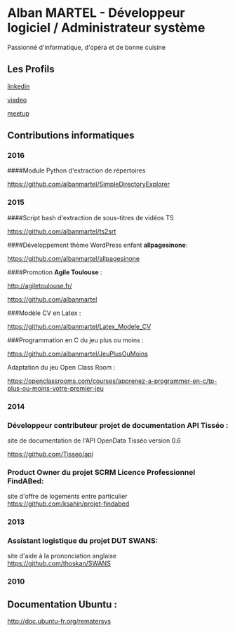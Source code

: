 # Alban MARTEL - Développeur logiciel / Administrateur système 

Passionné d'informatique, d'opéra et de bonne cuisine

## Les Profils

[linkedin](https://www.linkedin.com/profile/view?id=337386009) 

[viadeo](http://www.viadeo.com/profile/002xu693plmdnej)

[meetup](http://www.meetup.com/fr/members/172017332/)

## Contributions informatiques

### 2016

####Module Python d'extraction de répertoires

https://github.com/albanmartel/SimpleDirectoryExplorer

### 2015

####Script bash d'extraction de sous-titres de vidéos TS

https://github.com/albanmartel/ts2srt

####Développement thème WordPress enfant **allpagesinone**: 

https://github.com/albanmartel/allpagesinone


####Promotion **Agile Toulouse** : 

http://agiletoulouse.fr/

https://github.com/albanmartel

###Modèle CV en Latex :

https://github.com/albanmartel/Latex_Modele_CV

###Programmation en C du jeu plus ou moins : 

https://github.com/albanmartel/JeuPlusOuMoins

Adaptation du jeu Open Class Room :

https://openclassrooms.com/courses/apprenez-a-programmer-en-c/tp-plus-ou-moins-votre-premier-jeu


### 2014

### Développeur contributeur projet de documentation **API Tisséo** :  

site de documentation de l'API OpenData Tisséo version 0.6  

https://github.com/Tisseo/api  

### Product Owner du projet SCRM Licence Professionnel **FindABed**:  
site d'offre de logements entre particulier  
https://github.com/ksahin/projet-findabed

### 2013

### Assistant logistique du projet DUT **SWANS**:  
site d'aide à la prononciation anglaise  
https://github.com/thoskan/SWANS 


### 2010

## Documentation Ubuntu :  
http://doc.ubuntu-fr.org/rematersys   